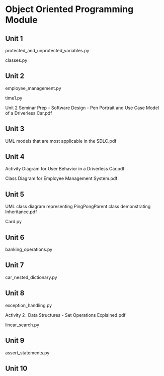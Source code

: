 # Object Oriented Programming Module
## Unit 1
protected_and_unprotected_variables.py 

classes.py

## Unit 2
employee_management.py

time1.py

Unit 2 Seminar Prep - Software Design - Pen Portrait and Use Case Model of a Driverless Car.pdf

## Unit 3
UML models that are most applicable in the SDLC.pdf

## Unit 4
Activity Diagram for User Behavior in a Driverless Car.pdf

Class Diagram for Employee Management System.pdf

## Unit 5
UML class diagram representing PingPongParent class demonstrating Inheritance.pdf

Card.py

## Unit 6
banking_operations.py

## Unit 7
car_nested_dictionary.py

## Unit 8
exception_handling.py

Activity 2_ Data Structures - Set Operations Explained.pdf

linear_search.py

## Unit 9
assert_statements.py

## Unit 10

